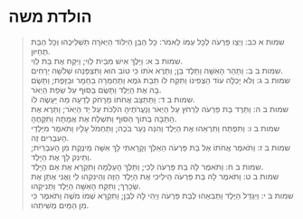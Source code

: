 # הולדת משה

> שמות א כב: וַיְצַו פַּרְעֹה לְכָל עַמּוֹ לֵאמֹר:  כָּל הַבֵּן הַיִּלּוֹד הַיְאֹרָה תַּשְׁלִיכֻהוּ וְכָל הַבַּת תְּחַיּוּן.  
> שמות ב א: וַיֵּלֶךְ אִישׁ מִבֵּית לֵוִי; וַיִּקַּח אֶת בַּת לֵוִי.  
> שמות ב ב: וַתַּהַר הָאִשָּׁה וַתֵּלֶד בֵּן; וַתֵּרֶא אֹתוֹ כִּי טוֹב הוּא וַתִּצְפְּנֵהוּ שְׁלֹשָׁה יְרָחִים.  
> שמות ב ג: וְלֹא יָכְלָה עוֹד הַצְּפִינוֹ וַתִּקַּח לוֹ תֵּבַת גֹּמֶא וַתַּחְמְרָה בַחֵמָר וּבַזָּפֶת; וַתָּשֶׂם בָּהּ אֶת הַיֶּלֶד וַתָּשֶׂם בַּסּוּף עַל שְׂפַת הַיְאֹר.  
> שמות ב ד: וַתֵּתַצַּב אֲחֹתוֹ מֵרָחֹק לְדֵעָה מַה יֵּעָשֶׂה לוֹ.  
> שמות ב ה: וַתֵּרֶד בַּת פַּרְעֹה לִרְחֹץ עַל הַיְאֹר וְנַעֲרֹתֶיהָ הֹלְכֹת עַל יַד הַיְאֹר; וַתֵּרֶא אֶת הַתֵּבָה בְּתוֹךְ הַסּוּף וַתִּשְׁלַח אֶת אֲמָתָהּ וַתִּקָּחֶהָ.  
> שמות ב ו: וַתִּפְתַּח וַתִּרְאֵהוּ אֶת הַיֶּלֶד וְהִנֵּה נַעַר בֹּכֶה; וַתַּחְמֹל עָלָיו וַתֹּאמֶר מִיַּלְדֵי הָעִבְרִים זֶה.  
> שמות ב ז: וַתֹּאמֶר אֲחֹתוֹ אֶל בַּת פַּרְעֹה הַאֵלֵךְ וְקָרָאתִי לָךְ אִשָּׁה מֵינֶקֶת מִן הָעִבְרִיֹּת; וְתֵינִק לָךְ אֶת הַיָּלֶד.  
> שמות ב ח: וַתֹּאמֶר לָהּ בַּת פַּרְעֹה לֵכִי; וַתֵּלֶךְ הָעַלְמָה וַתִּקְרָא אֶת אֵם הַיָּלֶד.  
> שמות ב ט: וַתֹּאמֶר לָהּ בַּת פַּרְעֹה הֵילִיכִי אֶת הַיֶּלֶד הַזֶּה וְהֵינִקִהוּ לִי וַאֲנִי אֶתֵּן אֶת שְׂכָרֵךְ; וַתִּקַּח הָאִשָּׁה הַיֶּלֶד וַתְּנִיקֵהוּ.  
> שמות ב י: וַיִּגְדַּל הַיֶּלֶד וַתְּבִאֵהוּ לְבַת פַּרְעֹה וַיְהִי לָהּ לְבֵן; וַתִּקְרָא שְׁמוֹ מֹשֶׁה וַתֹּאמֶר כִּי מִן הַמַּיִם מְשִׁיתִהוּ.   
 

